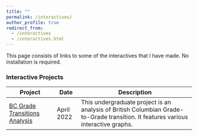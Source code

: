 ```yaml
---
title: ""
permalink: /interactives/
author_profile: true
redirect_from:
  - /interactives
  - /interactives.html
---
```


This page consists of links to some of the interactives that I have made. No installation is required.

### Interactive Projects

| Project                        | Date        | Description                                                  |
| ------------------------------ | ----------- | ------------------------------------------------------------ |
| [BC Grade Transitions Analysis](https://coderwarren.github.io/An-Analysis-of-BC-Grade-Transitions/)   | April 2022   | This undergraduate project is an analysis of British Columbian Grade-to-Grade transition. It features various interactive graphs.                       |
